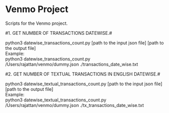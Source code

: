 #            Venmo Project               #
Scripts for the Venmo project.

#1. GET NUMBER OF TRANSACTIONS DATEWISE.#

 python3 datewise_transactions_count.py [path to the input json file]  [path to the output file]    
 Example:                                                                                           
 python3 datewise_transactions_count.py /Users/rajattan/venmo/dummy.json ./transactions_date_wise.txt

#2. GET NUMBER OF TEXTUAL TRANSACTIONS IN ENGLISH DATEWISE.#

 python3 datewise_textual_transactions_count.py [path to the input json file]  [path to the output file]       
 Example:                                                                                                      
python3 datewise_textual_transactions_count.py /Users/rajattan/venmo/dummy.json ./tx_transactions_date_wise.txt


